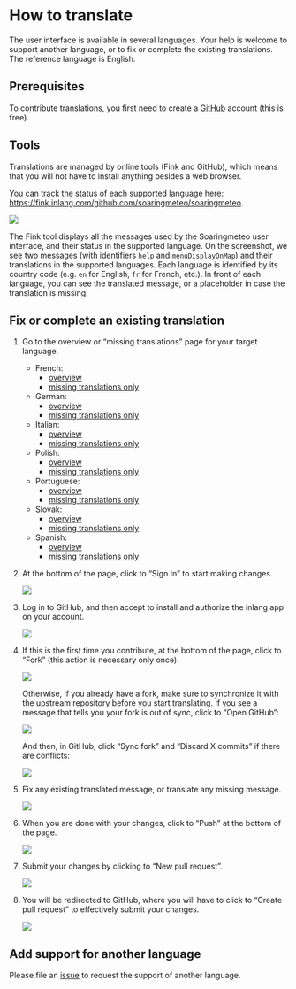 # How to translate

The user interface is available in several languages. Your help is welcome to support another language, or to fix or complete the existing translations. The reference language is English.

## Prerequisites

To contribute translations, you first need to create a [GitHub](https://github.com) account (this is free).

## Tools

Translations are managed by online tools (Fink and GitHub), which means that you will not have to install anything besides a web browser.

You can track the status of each supported language here: https://fink.inlang.com/github.com/soaringmeteo/soaringmeteo.

![](./images/i18n-overview.png)

The Fink tool displays all the messages used by the Soaringmeteo user interface, and their status in the supported language. On the screenshot, we see two messages (with identifiers `help` and `menuDisplayOnMap`) and their translations in the supported languages. Each language is identified by its country code (e.g. `en` for English, `fr` for French, etc.). In front of each language, you can see the translated message, or a placeholder in case the translation is missing.

## Fix or complete an existing translation

1. Go to the overview or “missing translations” page for your target language.
   - French:
     - [overview](https://fink.inlang.com/github.com/soaringmeteo/soaringmeteo?project=%2Ffrontend%2Fproject.inlang&lang=en&lang=fr)
     - [missing translations only](https://fink.inlang.com/github.com/soaringmeteo/soaringmeteo?project=%2Ffrontend%2Fproject.inlang&lang=en&lang=fr)
   - German:
     - [overview](https://fink.inlang.com/github.com/soaringmeteo/soaringmeteo?project=%2Ffrontend%2Fproject.inlang&lang=en&lang=de)
     - [missing translations only](https://fink.inlang.com/github.com/soaringmeteo/soaringmeteo?project=%2Ffrontend%2Fproject.inlang&lint=messageLintRule.inlang.missingTranslation&lang=en&lang=de) 
   - Italian:
     - [overview](https://fink.inlang.com/github.com/soaringmeteo/soaringmeteo?project=%2Ffrontend%2Fproject.inlang&lang=en&lang=it)
     - [missing translations only](https://fink.inlang.com/github.com/soaringmeteo/soaringmeteo?project=%2Ffrontend%2Fproject.inlang&lint=messageLintRule.inlang.missingTranslation&lang=en&lang=it) 
   - Polish:
     - [overview](https://fink.inlang.com/github.com/soaringmeteo/soaringmeteo?project=%2Ffrontend%2Fproject.inlang&lang=en&lang=pl)
     - [missing translations only](https://fink.inlang.com/github.com/soaringmeteo/soaringmeteo?project=%2Ffrontend%2Fproject.inlang&lint=messageLintRule.inlang.missingTranslation&lang=en&lang=pl) 
   - Portuguese:
     - [overview](https://fink.inlang.com/github.com/soaringmeteo/soaringmeteo?project=%2Ffrontend%2Fproject.inlang&lang=en&lang=pt)
     - [missing translations only](https://fink.inlang.com/github.com/soaringmeteo/soaringmeteo?project=%2Ffrontend%2Fproject.inlang&lint=messageLintRule.inlang.missingTranslation&lang=en&lang=pt) 
   - Slovak:
     - [overview](https://fink.inlang.com/github.com/soaringmeteo/soaringmeteo?project=%2Ffrontend%2Fproject.inlang&lang=en&lang=sk)
     - [missing translations only](https://fink.inlang.com/github.com/soaringmeteo/soaringmeteo?project=%2Ffrontend%2Fproject.inlang&lint=messageLintRule.inlang.missingTranslation&lang=en&lang=sk) 
   - Spanish:
     - [overview](https://fink.inlang.com/github.com/soaringmeteo/soaringmeteo?project=%2Ffrontend%2Fproject.inlang&lang=en&lang=es)
     - [missing translations only](https://fink.inlang.com/github.com/soaringmeteo/soaringmeteo?project=%2Ffrontend%2Fproject.inlang&lint=messageLintRule.inlang.missingTranslation&lang=en&lang=es) 
2. At the bottom of the page, click to “Sign In” to start making changes.

   ![](./images/i18n-sign-in.png)
3. Log in to GitHub, and then accept to install and authorize the inlang app on your account.

   ![](./images/i18n-sign-in-2.png)
4. If this is the first time you contribute, at the bottom of the page, click to “Fork” (this action is necessary only once).

   ![](./images/i18n-fork.png)

   Otherwise, if you already have a fork, make sure to synchronize it with the upstream repository before you start translating. If you see a message that tells you your fork is out of sync, click to “Open GitHub”:

   ![](./images/i18n-out-sync.png)

   And then, in GitHub, click “Sync fork” and “Discard X commits” if there are conflicts:

   ![](./images/i18n-sync.png)

5. Fix any existing translated message, or translate any missing message.

   ![](./images/i18n-translate.png)
6. When you are done with your changes, click to “Push” at the bottom of the page.

   ![](./images/i18n-push.png)
7. Submit your changes by clicking to “New pull request”.

   ![](./images/i18n-pr.png)
8. You will be redirected to GitHub, where you will have to click to “Create pull request” to effectively submit your changes.

   ![](./images/i18n-pr-2.png)

## Add support for another language

Please file an [issue](https://github.com/soaringmeteo/soaringmeteo/issues/new?assignees=&labels=&projects=&template=feature_request.md&title=Add+support+for+language+xx) to request the support of another language.
